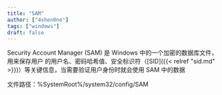 ```yaml
---
title: "SAM"
author: ["4shen0ne"]
tags: ["windows"]
draft: false
---
```


Security Account Manager (SAM) 是 Windows 中的一个加密的数据库文件，用来保存用户
的用户名、密码哈希值、安全标识符（[SID]({{< relref "sid.md" >}})）等关键信息，当需要验证用户身份时就会使用
SAM 中的数据

文件路径：%SystemRoot%/system32/config/SAM
